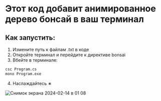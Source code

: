 # Этот код добавит анимированное дерево бонсай в ваш терминал

## Как запустить:
1. Измените путь к файлам .txt в коде
2. Откройте терминал и перейдите к директиве bonsai
3. Вбейте в терминале:
```zsh
csc Program.cs
mono Program.exe
```
<!--```zsh
              		       ,.,
              		      MMMM_    ,..,
              		        "_ "__"MMMMM          ,...,,
              		 ,..., __." --"    ,.,     _-"MMMMMMM
              		MMMMMM"___ "_._   MMM"_."" _ """"""
              		 """""    "" , \_.   "_. ."       #
              		 #      ,,, _"__ \__./ ."      #
              		    #  MMMMM_"  "_    ./          #
              		 #      ''''      (    )
              		  _______________.-'____"---._
              		  \                          /
              		   \________________________/
              		     |_|                |_|
```-->
4. Наслаждайтесь ∗

![Снимок экрана 2024-02-14 в 01 08](https://github.com/kutawhat/bonsai-ascii-animation/assets/64655969/c04c42ce-6764-4725-a54d-df6bb87b8a01)

